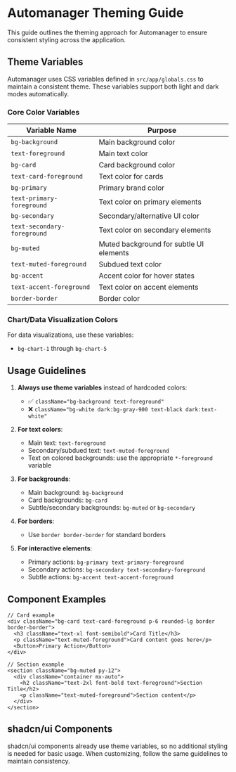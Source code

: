 # Automanager Theming Guide

This guide outlines the theming approach for Automanager to ensure consistent styling across the application.

## Theme Variables

Automanager uses CSS variables defined in `src/app/globals.css` to maintain a consistent theme. These variables support both light and dark modes automatically.

### Core Color Variables

| Variable Name               | Purpose                                 |
| --------------------------- | --------------------------------------- |
| `bg-background`             | Main background color                   |
| `text-foreground`           | Main text color                         |
| `bg-card`                   | Card background color                   |
| `text-card-foreground`      | Text color for cards                    |
| `bg-primary`                | Primary brand color                     |
| `text-primary-foreground`   | Text color on primary elements          |
| `bg-secondary`              | Secondary/alternative UI color          |
| `text-secondary-foreground` | Text color on secondary elements        |
| `bg-muted`                  | Muted background for subtle UI elements |
| `text-muted-foreground`     | Subdued text color                      |
| `bg-accent`                 | Accent color for hover states           |
| `text-accent-foreground`    | Text color on accent elements           |
| `border-border`             | Border color                            |

### Chart/Data Visualization Colors

For data visualizations, use these variables:

- `bg-chart-1` through `bg-chart-5`

## Usage Guidelines

1. **Always use theme variables** instead of hardcoded colors:

   - ✅ `className="bg-background text-foreground"`
   - ❌ `className="bg-white dark:bg-gray-900 text-black dark:text-white"`

2. **For text colors**:

   - Main text: `text-foreground`
   - Secondary/subdued text: `text-muted-foreground`
   - Text on colored backgrounds: use the appropriate `*-foreground` variable

3. **For backgrounds**:

   - Main background: `bg-background`
   - Card backgrounds: `bg-card`
   - Subtle/secondary backgrounds: `bg-muted` or `bg-secondary`

4. **For borders**:

   - Use `border border-border` for standard borders

5. **For interactive elements**:
   - Primary actions: `bg-primary text-primary-foreground`
   - Secondary actions: `bg-secondary text-secondary-foreground`
   - Subtle actions: `bg-accent text-accent-foreground`

## Component Examples

```tsx
// Card example
<div className="bg-card text-card-foreground p-6 rounded-lg border border-border">
  <h3 className="text-xl font-semibold">Card Title</h3>
  <p className="text-muted-foreground">Card content goes here</p>
  <Button>Primary Action</Button>
</div>

// Section example
<section className="bg-muted py-12">
  <div className="container mx-auto">
    <h2 className="text-2xl font-bold text-foreground">Section Title</h2>
    <p className="text-muted-foreground">Section content</p>
  </div>
</section>
```

## shadcn/ui Components

shadcn/ui components already use theme variables, so no additional styling is needed for basic usage. When customizing, follow the same guidelines to maintain consistency.
